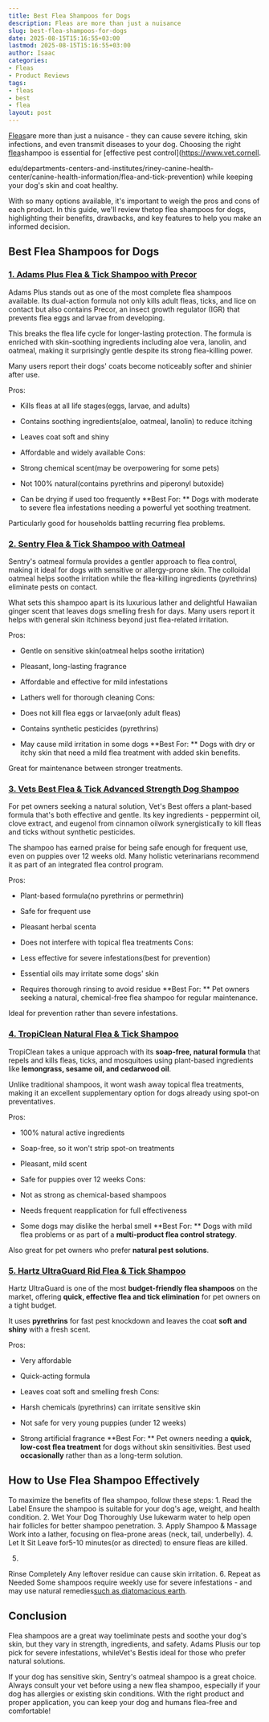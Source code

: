 ```yaml
---
title: Best Flea Shampoos for Dogs
description: Fleas are more than just a nuisance
slug: best-flea-shampoos-for-dogs
date: 2025-08-15T15:16:55+03:00
lastmod: 2025-08-15T15:16:55+03:00
author: Isaac
categories:
- Fleas
- Product Reviews
tags:
- fleas
- best
- flea
layout: post
---
```

[Fleas](https://pestpolicy.com/best-flea-carpet-powder/)are more than just a nuisance - they can cause severe itching, skin infections, and even transmit diseases to your dog. Choosing the right [flea](https://pestpolicy.com/best-flea-collar-for-dogs/)shampoo is essential for [effective pest control](https://www.vet.cornell.

edu/departments-centers-and-institutes/riney-canine-health-center/canine-health-information/flea-and-tick-prevention) while keeping your dog's skin and coat healthy.

With so many options available, it's important to weigh the pros and cons of each product. In this guide, we'll review thetop flea shampoos for dogs, highlighting their benefits, drawbacks, and key features to help you make an informed decision.

##  Best Flea Shampoos for Dogs

###  [1. Adams Plus Flea & Tick Shampoo with Precor](https://www.amazon.com/dp/B004KDRGD2?tag=p-policy-20)

Adams Plus stands out as one of the most complete flea shampoos available. Its dual-action formula not only kills adult fleas, ticks, and lice on contact but also contains Precor, an insect growth regulator (IGR) that prevents flea eggs and larvae from developing.

This breaks the flea life cycle for longer-lasting protection. The formula is enriched with skin-soothing ingredients including aloe vera, lanolin, and oatmeal, making it surprisingly gentle despite its strong flea-killing power.

Many users report their dogs' coats become noticeably softer and shinier after use.

Pros:

- Kills fleas at all life stages(eggs, larvae, and adults)

- Contains soothing ingredients(aloe, oatmeal, lanolin) to reduce itching

- Leaves coat soft and shiny

- Affordable and widely available Cons:

- Strong chemical scent(may be overpowering for some pets)

- Not 100% natural(contains pyrethrins and piperonyl butoxide)

- Can be drying if used too frequently **Best For: ** Dogs with moderate to severe flea infestations needing a powerful yet soothing treatment.

Particularly good for households battling recurring flea problems.

###  [2. Sentry Flea & Tick Shampoo with Oatmeal](https://www.amazon.com/dp/B001VIY6GO?tag=p-policy-20)

Sentry's oatmeal formula provides a gentler approach to flea control, making it ideal for dogs with sensitive or allergy-prone skin. The colloidal oatmeal helps soothe irritation while the flea-killing ingredients (pyrethrins) eliminate pests on contact.

What sets this shampoo apart is its luxurious lather and delightful Hawaiian ginger scent that leaves dogs smelling fresh for days. Many users report it helps with general skin itchiness beyond just flea-related irritation.

Pros:

- Gentle on sensitive skin(oatmeal helps soothe irritation)

- Pleasant, long-lasting fragrance

- Affordable and effective for mild infestations

- Lathers well for thorough cleaning Cons:

- Does not kill flea eggs or larvae(only adult fleas)

- Contains synthetic pesticides (pyrethrins)

- May cause mild irritation in some dogs **Best For: ** Dogs with dry or itchy skin that need a mild flea treatment with added skin benefits.

Great for maintenance between stronger treatments.

###  [3. Vets Best Flea & Tick Advanced Strength Dog Shampoo](https://www.amazon.com/dp/B07F44G1LS?tag=p-policy-20)

For pet owners seeking a natural solution, Vet's Best offers a plant-based formula that's both effective and gentle. Its key ingredients - peppermint oil, clove extract, and eugenol from cinnamon oilwork synergistically to kill fleas and ticks without synthetic pesticides.

The shampoo has earned praise for being safe enough for frequent use, even on puppies over 12 weeks old. Many holistic veterinarians recommend it as part of an integrated flea control program.

Pros:

- Plant-based formula(no pyrethrins or permethrin)

- Safe for frequent use

- Pleasant herbal scenta

- Does not interfere with topical flea treatments Cons:

- Less effective for severe infestations(best for prevention)

- Essential oils may irritate some dogs' skin

- Requires thorough rinsing to avoid residue **Best For: ** Pet owners seeking a natural, chemical-free flea shampoo for regular maintenance.

Ideal for prevention rather than severe infestations.

###  [4. TropiClean Natural Flea & Tick Shampoo](https://www.amazon.com/dp/B01EUMTKLS?tag=p-policy-20)

TropiClean takes a unique approach with its **soap-free, natural formula** that repels and kills fleas, ticks, and mosquitoes using plant-based ingredients like **lemongrass, sesame oil, and cedarwood oil**.

Unlike traditional shampoos, it wont wash away topical flea treatments, making it an excellent supplementary option for dogs already using spot-on preventatives.

Pros:

- 100% natural active ingredients

- Soap-free, so it won't strip spot-on treatments

- Pleasant, mild scent

- Safe for puppies over 12 weeks Cons:

- Not as strong as chemical-based shampoos

- Needs frequent reapplication for full effectiveness

- Some dogs may dislike the herbal smell **Best For: ** Dogs with mild flea problems or as part of a **multi-product flea control strategy**.

Also great for pet owners who prefer **natural pest solutions**.

###  [5. Hartz UltraGuard Rid Flea & Tick Shampoo](https://www.amazon.com/dp/B000OXCUCO?tag=p-policy-20)

Hartz UltraGuard is one of the most **budget-friendly flea shampoos** on the market, offering **quick, effective flea and tick elimination** for pet owners on a tight budget.

It uses **pyrethrins** for fast pest knockdown and leaves the coat **soft and shiny** with a fresh scent.

Pros:

- Very affordable

- Quick-acting formula

- Leaves coat soft and smelling fresh Cons:

- Harsh chemicals (pyrethrins) can irritate sensitive skin

- Not safe for very young puppies (under 12 weeks)

- Strong artificial fragrance **Best For: ** Pet owners needing a **quick, low-cost flea treatment** for dogs without skin sensitivities. Best used **occasionally** rather than as a long-term solution.

##  How to Use Flea Shampoo Effectively

To maximize the benefits of flea shampoo, follow these steps: 1. Read the Label Ensure the shampoo is suitable for your dog's age, weight, and health condition. 2. Wet Your Dog Thoroughly Use lukewarm water to help open hair follicles for better shampoo penetration. 3. Apply Shampoo & Massage Work into a lather, focusing on flea-prone areas (neck, tail, underbelly). 4. Let It Sit Leave for5-10 minutes(or as directed) to ensure fleas are killed.

5.

Rinse Completely Any leftover residue can cause skin irritation. 6. Repeat as Needed Some shampoos require weekly use for severe infestations - and may use natural remedies[such as diatomacious earth](https://pestpolicy.com/diatomaceous-earth-for-fleas-on-dogs/).

##  Conclusion

Flea shampoos are a great way toeliminate pests and soothe your dog's skin, but they vary in strength, ingredients, and safety. Adams Plusis our top pick for severe infestations, whileVet's Bestis ideal for those who prefer natural solutions.

If your dog has sensitive skin, Sentry's oatmeal shampoo is a great choice. Always consult your vet before using a new flea shampoo, especially if your dog has allergies or existing skin conditions. With the right product and proper application, you can keep your dog and humans flea-free and comfortable!
